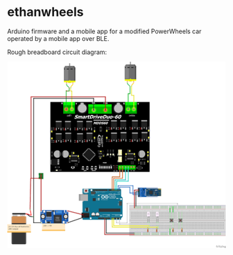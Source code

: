 # ethanwheels
Arduino firmware and a mobile app for a modified PowerWheels car operated by a mobile app over BLE.

Rough breadboard circuit diagram:

![alt text](https://github.com/jonathanface/ethanwheels/blob/master/powerwheels_bb.png?raw=true)


